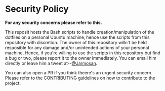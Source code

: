 # Security Policy

**For any security concerns please refer to this.**

This reposit hosts the Bash scripts to handle creation/manipulation of the dotfiles on a personal Ubuntu machine, hence use the scripts from this repository with discretion. The owner of this repository willn't be held resposible for any damage and/or unintended actions of your personal machine. Hence, if you're willing to use the scripts in this repository but find a bug or two, please report it to the owner immediately. You can email him directly or leave him a tweet at--[@Jarmosan](https:twitter.com/jarmosan).

You can also open a PR if you think theere's an urgent security concern. Please refer to the CONTRIBUTING guidelines on how to contribute to the project.
